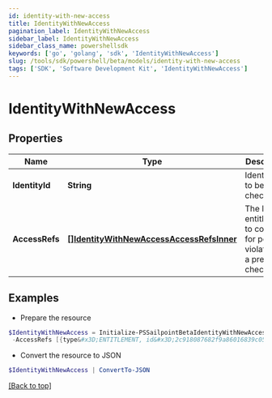 ```yaml
---
id: identity-with-new-access
title: IdentityWithNewAccess
pagination_label: IdentityWithNewAccess
sidebar_label: IdentityWithNewAccess
sidebar_class_name: powershellsdk
keywords: ['go', 'golang', 'sdk', 'IdentityWithNewAccess'] 
slug: /tools/sdk/powershell/beta/models/identity-with-new-access
tags: ['SDK', 'Software Development Kit', 'IdentityWithNewAccess']
---
```



# IdentityWithNewAccess

## Properties

Name | Type | Description | Notes
------------ | ------------- | ------------- | -------------
**IdentityId** |  **String** | Identity id to be checked. | 
**AccessRefs** |  [**[]IdentityWithNewAccessAccessRefsInner**](identity-with-new-access-access-refs-inner) | The list of entitlements to consider for possible violations in a preventive check. | 

## Examples

- Prepare the resource
```powershell
$IdentityWithNewAccess = Initialize-PSSailpointBetaIdentityWithNewAccess  -IdentityId 2c91808568c529c60168cca6f90c1313 `
 -AccessRefs [{type&#x3D;ENTITLEMENT, id&#x3D;2c918087682f9a86016839c050861ab1, name&#x3D;CN&#x3D;Information Access,OU&#x3D;test,OU&#x3D;test-service,DC&#x3D;TestAD,DC&#x3D;local}, {type&#x3D;ENTITLEMENT, id&#x3D;2c918087682f9a86016839c0509c1ab2, name&#x3D;CN&#x3D;Information Technology,OU&#x3D;test,OU&#x3D;test-service,DC&#x3D;TestAD,DC&#x3D;local}]
```

- Convert the resource to JSON
```powershell
$IdentityWithNewAccess | ConvertTo-JSON
```


[[Back to top]](#) 

